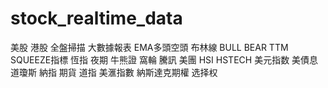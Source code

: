 # stock_realtime_data
美股 港股 全盤掃描 大數據報表 EMA多頭空頭 布林線 BULL BEAR TTM SQUEEZE指標 恆指 夜期 牛熊證 窩輪 騰訊 美團 HSI HSTECH 美元指数 美債息 道瓊斯 納指 期貨 道指 美滙指數 納斯達克期權 选择权
